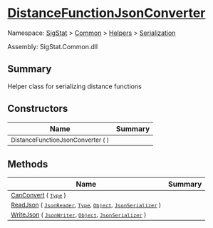 # [DistanceFunctionJsonConverter](./DistanceFunctionJsonConverter.md)

Namespace: [SigStat]() > [Common](./../../README.md) > [Helpers](./../README.md) > [Serialization](./README.md)

Assembly: SigStat.Common.dll

## Summary
Helper class for serializing distance functions

## Constructors

| Name | Summary | 
| --- | --- | 
| <sub>DistanceFunctionJsonConverter (  )</sub>| <sub></sub>| <br>


## Methods

| Name | Summary | 
| --- | --- | 
| <sub>[CanConvert](./Methods/DistanceFunctionJsonConverter-100664044.md) ( [`Type`](https://docs.microsoft.com/en-us/dotnet/api/System.Type) )</sub>| <sub></sub>| <br>
| <sub>[ReadJson](./Methods/DistanceFunctionJsonConverter-100664045.md) ( [`JsonReader`](./DistanceFunctionJsonConverter.md), [`Type`](https://docs.microsoft.com/en-us/dotnet/api/System.Type), [`Object`](https://docs.microsoft.com/en-us/dotnet/api/System.Object), [`JsonSerializer`](./DistanceFunctionJsonConverter.md) )</sub>| <sub></sub>| <br>
| <sub>[WriteJson](./Methods/DistanceFunctionJsonConverter-100664046.md) ( [`JsonWriter`](./DistanceFunctionJsonConverter.md), [`Object`](https://docs.microsoft.com/en-us/dotnet/api/System.Object), [`JsonSerializer`](./DistanceFunctionJsonConverter.md) )</sub>| <sub></sub>| <br>


